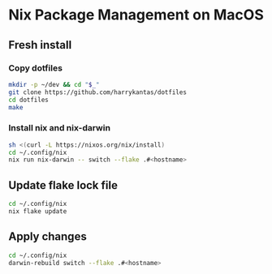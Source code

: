 # Nix Package Management on MacOS

## Fresh install
### Copy dotfiles
```bash
mkdir -p ~/dev && cd "$_"
git clone https://github.com/harrykantas/dotfiles
cd dotfiles
make
```

### Install nix and nix-darwin
```bash
sh <(curl -L https://nixos.org/nix/install)
cd ~/.config/nix
nix run nix-darwin -- switch --flake .#<hostname>
```

## Update flake lock file
```bash
cd ~/.config/nix
nix flake update
```

## Apply changes
```bash
cd ~/.config/nix
darwin-rebuild switch --flake .#<hostname>
```
